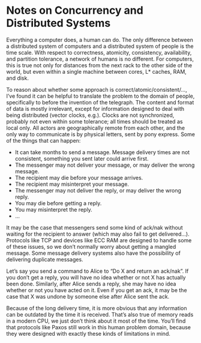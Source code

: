 # Notes on Concurrency and Distributed Systems

Everything a computer does, a human can do. The only difference
between a distributed system of computers and a distributed system of
people is the time scale. With respect to correctness, atomicity,
consistency, availability, and partition tolerance, a network of
humans is no different. For computers, this is true not only for
distances from the next rack to the other side of the world, but even
within a single machine between cores, L* caches, RAM, and disk.

To reason about whether some approach is correct/atomic/consistent/…,
I’ve found it can be helpful to translate the problem to the domain of
people, specifically to before the invention of the telegraph. The
content and format of data is mostly irrelevant, except for
information designed to deal with being distributed (vector clocks,
e.g.). Clocks are not synchronized, probably not even within some
tolerance; all times should be treated as local only. All actors are
geographically remote from each other, and the only way to communicate
is by physical letters, sent by pony express. Some of the things that
can happen:

* It can take months to send a message. Message delivery times are not
consistent, something you sent later could arrive first.
* The messenger may not deliver your message, or may deliver the wrong
message.
* The recipient may die before your message arrives.
* The recipient may misinterpret your message.
* The messenger may not deliver the reply, or may deliver the wrong
reply.
* You may die before getting a reply.
* You may misinterpret the reply.
* ...

It may be the case that messengers send some kind of ack/nak without
waiting for the recipient to answer (which may also fail to get
delivered…). Protocols like TCP and devices like ECC RAM are designed
to handle some of these issues, so we don’t normally worry about
getting a mangled message. Some message delivery systems also have the
possibility of delivering duplicate messages.

Let’s say you send a command to Alice to “Do X and return an ack/nak”.
If you don’t get a reply, you will have no idea whether or not X has
actually been done. Similarly, after Alice sends a reply, she may have
no idea whether or not you have acted on it. Even if you get an ack,
it may be the case that X was undone by someone else after Alice sent
the ack.

Because of the long delivery time, it is more obvious that any
information can be outdated by the time it is received. That’s also
true of memory reads in a modern CPU, we just don’t think about it
most of the time. You’ll find that protocols like Paxos still work in
this human problem domain, because they were designed with exactly
these kinds of limitations in mind.

